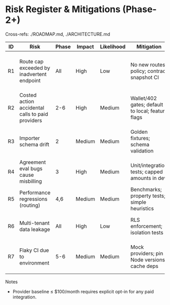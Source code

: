 # Risk Register & Mitigations (Phase-2+)

Cross-refs: ./ROADMAP.md, ./ARCHITECTURE.md

| ID | Risk | Phase | Impact | Likelihood | Mitigation | Rollback |
|----|------|-------|--------|------------|------------|----------|
| R1 | Route cap exceeded by inadvertent endpoint | All | High | Low | No new routes policy; contract snapshot CI | Revert offending commit; restore previous snapshot |
| R2 | Costed action accidental calls to paid providers | 2-6 | High | Medium | Wallet/402 gates; default to local; feature flags | Disable feature flags; switch to dry-run |
| R3 | Importer schema drift | 2 | Medium | Medium | Golden fixtures; schema validation | Re-generate outputs; update fixtures |
| R4 | Agreement eval bugs cause misbilling | 3 | High | Medium | Unit/integration tests; capped amounts in dev | Disable settlement; emit 402-only |
| R5 | Performance regressions (routing) | 4,6 | Medium | Medium | Benchmarks; property tests; simple heuristics | Revert optimizer changes |
| R6 | Multi-tenant data leakage | All | High | Low | RLS enforcement; isolation tests | Disable feature; sanitize datasets |
| R7 | Flaky CI due to environment | 5-6 | Medium | Medium | Mock providers; pin Node versions; cache deps | Rerun with cache cleared; pin versions |

Notes
- Provider baseline ≤ $100/month requires explicit opt-in for any paid integration.

